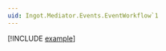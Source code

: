 ```yaml
---
uid: Ingot.Mediator.Events.EventWorkflow`1
---
```


[!INCLUDE [example](../Fragments/workflow-wip-disclaimer.md)]
